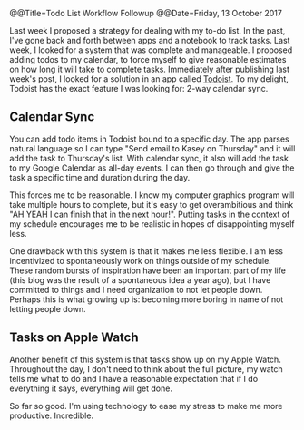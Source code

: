 @@Title=Todo List Workflow Followup
@@Date=Friday, 13 October 2017



Last week I proposed a strategy for dealing with my to-do list. In the past, I've gone back and forth between apps and a notebook to track tasks. Last week, I looked for a system that was complete and manageable. I proposed adding todos to my calendar, to force myself to give reasonable estimates on how long it will take to complete tasks. Immediately after publishing last week's post, I looked for a solution in an app called [Todoist](https://todoist.com). To my delight, Todoist has the exact feature I was looking for: 2-way calendar sync. 

## Calendar Sync
You can add todo items in Todoist bound to a specific day. The app parses natural language so I can type "Send email to Kasey on Thursday" and it will add the task to Thursday's list. With calendar sync, it also will add the task to my Google Calendar as all-day events. I can then go through and give the task a specific time and duration during the day.

  This forces me to be reasonable. I know my computer graphics program will take multiple hours to complete, but it's easy to get overambitious and think "AH YEAH I can finish that in the next hour!".  Putting tasks in the context of my schedule encourages me to be realistic in hopes of disappointing myself less. 
  
  One drawback with this system is that it makes me less flexible.  I am less incentivized to spontaneously work on things outside of my schedule. These random bursts of inspiration have been an important part of my life (this blog was the result of a spontaneous idea a year ago), but I have committed to things and I need organization to not let people down.  Perhaps this is what growing up is: becoming more boring in name of not letting people down. 
  
## Tasks on Apple Watch
Another benefit of this system is that tasks show up on my Apple Watch. Throughout the day, I don't need to think about the full picture, my watch tells me what to do and I have a reasonable expectation that if I do everything it says, everything will get done. 

So far so good. I'm using technology to ease my stress to make me more productive. Incredible. 
